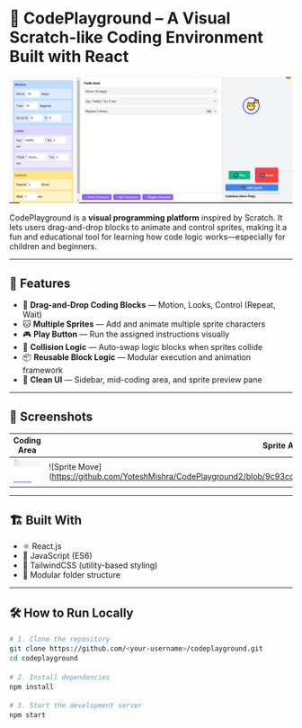 # 🧩 CodePlayground – A Visual Scratch-like Coding Environment Built with React

![Preview](https://github.com/YoteshMishra/CodePlayground2/blob/0fa7297d6405d68e0f428715a9df7dcbd51030e7/public/Preview.PNG)

CodePlayground is a **visual programming platform** inspired by Scratch. It lets users drag-and-drop blocks to animate and control sprites, making it a fun and educational tool for learning how code logic works—especially for children and beginners.

---

## 🚀 Features

- 🎯 **Drag-and-Drop Coding Blocks** — Motion, Looks, Control (Repeat, Wait)
- 🐱 **Multiple Sprites** — Add and animate multiple sprite characters
- 🎮 **Play Button** — Run the assigned instructions visually
- 🤖 **Collision Logic** — Auto-swap logic blocks when sprites collide
- 📦 **Reusable Block Logic** — Modular execution and animation framework
- 📐 **Clean UI** — Sidebar, mid-coding area, and sprite preview pane

---

## 📸 Screenshots

| Coding Area | Sprite Animation |
|-------------|------------------|
| ![Block UI](https://github.com/YoteshMishra/CodePlayground2/blob/9c93cce4dd3a442fb3756880f91c34bf9c8b2026/public/Code%20Area.PNG) | ![Sprite Move](https://github.com/YoteshMishra/CodePlayground2/blob/9c93cce4dd3a442fb3756880f91c34bf9c8b2026/public/Animation.PNG |

---

## 🏗️ Built With

- ⚛️ React.js
- 🧠 JavaScript (ES6)
- 💨 TailwindCSS (utility-based styling)
- 📂 Modular folder structure

---

## 🛠️ How to Run Locally

```bash
# 1. Clone the repository
git clone https://github.com/<your-username>/codeplayground.git
cd codeplayground

# 2. Install dependencies
npm install

# 3. Start the development server
npm start
